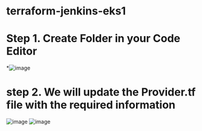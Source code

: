 # terraform-jenkins-eks1

# Step 1. Create Folder in your Code Editor
*![image](https://github.com/rogerbarrow/terraform-jenkins-eks1/assets/46138186/1f13528c-5cd3-467c-8e86-cb555b98e02c)
# step 2. We will update the Provider.tf file with the required information
![image](https://github.com/rogerbarrow/terraform-jenkins-eks1/assets/46138186/bdbec8bc-25a9-4763-b91e-0aee41a4878e)
![image](https://github.com/rogerbarrow/terraform-jenkins-eks1/assets/46138186/cbccc8b5-2bc2-4b65-9d03-e2da186993a9)
